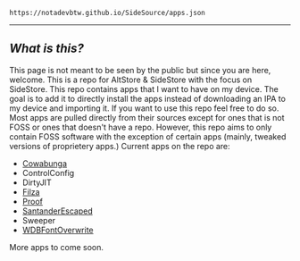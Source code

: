  `https://notadevbtw.github.io/SideSource/apps.json`

-------
## _What is this?_

This page is not meant to be seen by the public but since you are here, welcome. This is a repo for AltStore & SideStore with the focus on SideStore. This repo contains apps that I want to have on my device. The goal is to add it to directly install the apps instead of downloading an IPA to my device and importing it. If you want to use this repo feel free to do so. Most apps are pulled directly from their sources except for ones that is not FOSS or ones that doesn't have a repo. However, this repo aims to only contain FOSS software with the exception of certain apps (mainly, tweaked versions of proprietery apps.) Current apps on the repo are:

- [Cowabunga](https://github.com/leminlimez/Cowabunga)
- ControlConfig
- DirtyJIT
- [Filza](https://github.com/dbmz502/Filza_MacDirtyCow)
- [Proof](https://github.com/nahtedetihw/Proof)
- [SantanderEscaped](https://github.com/haxi0/SantanderEscaped)
- Sweeper
- [WDBFontOverwrite]("https://github.com/ginsudev/WDBFontOverwrite)

 More apps to come soon.
